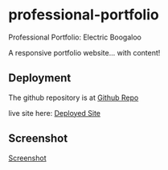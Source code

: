 # professional-portfolio
Professional Portfolio: Electric Boogaloo

A responsive portfolio website... with content!

## Deployment 

The github repository is at [Github Repo](https://github.com/wkropat/professional-portfolio)

live site here: [Deployed Site](https://wkropat.github.io/professional-portfolio/)

## Screenshot  

[Screenshot]("./assets/screenshot.PNG")